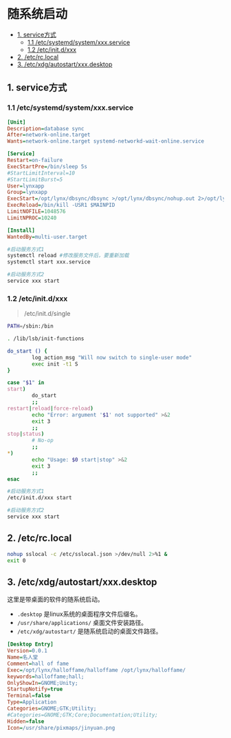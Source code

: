 # 随系统启动

- [1. service方式](#1-service方式)
  - [1.1 /etc/systemd/system/xxx.service](#11-etcsystemdsystemxxxservice)
  - [1.2 /etc/init.d/xxx](#12-etcinitdxxx)
- [2. /etc/rc.local](#2-etcrclocal)
- [3. /etc/xdg/autostart/xxx.desktop](#3-etcxdgautostartxxxdesktop)

## 1. service方式

### 1.1 /etc/systemd/system/xxx.service

```ini
[Unit]
Description=database sync
After=network-online.target
Wants=network-online.target systemd-networkd-wait-online.service

[Service]
Restart=on-failure
ExecStartPre=/bin/sleep 5s
#StartLimitInterval=10
#StartLimitBurst=5
User=lynxapp
Group=lynxapp
ExecStart=/opt/lynx/dbsync/dbsync >/opt/lynx/dbsync/nohup.out 2>/opt/lynx/dbsync/nohup.out
ExecReload=/bin/kill -USR1 $MAINPID
LimitNOFILE=1048576
LimitNPROC=10240

[Install]
WantedBy=multi-user.target
```

```bash
#启动服务方式1
systemctl reload #修改服务文件后，要重新加载
systemctl start xxx.service

#启动服务方式2
service xxx start
```

### 1.2 /etc/init.d/xxx

> /etc/init.d/single

```bash
PATH=/sbin:/bin

. /lib/lsb/init-functions

do_start () {
        log_action_msg "Will now switch to single-user mode"
        exec init -t1 S
}

case "$1" in
start)
        do_start
        ;;
restart|reload|force-reload)
        echo "Error: argument '$1' not supported" >&2
        exit 3
        ;;
stop|status)
        # No-op
        ;;
*)
        echo "Usage: $0 start|stop" >&2
        exit 3
        ;;
esac
```

```bash
#启动服务方式1
/etc/init.d/xxx start

#启动服务方式2
service xxx start
```

## 2. /etc/rc.local

```bash
nohup sslocal -c /etc/sslocal.json >/dev/null 2>%1 &
exit 0
```

## 3. /etc/xdg/autostart/xxx.desktop

这里是带桌面的软件的随系统启动。

- `.desktop` 是linux系统的桌面程序文件后缀名。
- `/usr/share/applications/` 桌面文件安装路径。
- `/etc/xdg/autostart/` 是随系统启动的桌面文件路径。

```ini
[Desktop Entry]
Version=0.0.1
Name=名人堂
Comment=hall of fame
Exec=/opt/lynx/halloffame/halloffame /opt/lynx/halloffame/
keywords=halloffame;hall;
OnlyShowIn=GNOME;Unity;
StartupNotify=true
Terminal=false
Type=Application
Categories=GNOME;GTK;Utility;
#Categories=GNOME;GTK;Core;Documentation;Utility;
Hidden=false
Icon=/usr/share/pixmaps/jinyuan.png
```
